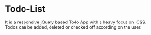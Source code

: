 # Todo-List
It is a responsive jQuery based Todo App with a heavy focus on  CSS.  Todos can be added, deleted or checked off according on the user. 

